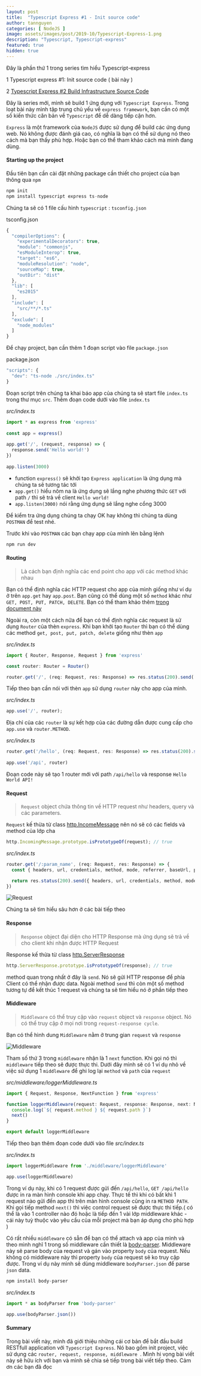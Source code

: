 ```yaml
---
layout: post
title:  "Typescript Express #1 - Init source code"
author: tannguyen
categories: [ NodeJS ]
image: assets/images/post/2019-10/Typescript-Express-1.png
description: "Typescript, Typescript-express"
featured: true
hidden: true
---
```

Đây là phần thứ 1 trong series tìm hiểu Typescript-express

1 Typescript express #1: Init source code ( bài này )

2 [Typescript Express #2 Build Infrastructure Source Code](https://tannguyenit.github.io/series-typescript-tutorial-02-infrastructure-source-code)

Đây là series mới, mình sẽ build 1 ứng dụng với `Typescript Express`. Trong loạt bài này mình tập trung chủ yếu về `express framework`, bạn cần có một số kiến thức căn bản về `Typescript` để dễ dàng tiếp cận hơn.

`Express` là một framework của `NodeJS` được sử dụng để build các ứng dụng web. Nó không được đánh giá cao, có nghĩa là bạn có thể sử dụng nó theo cách mà bạn thấy phù hợp. Hoặc bạn có thể tham khảo cách mà mình đang dùng. 

#### Starting up the project

Đầu tiên bạn cần cài đặt những package cần thiết cho project của bạn thông qua `npm`

```javascript
npm init
npm install typescript express ts-node
```

Chúng ta sẽ có 1 file cấu hình `typescript` : `tsconfig.json`

tsconfig.json
```javascript
{
  "compilerOptions": {
    "experimentalDecorators": true,
    "module": "commonjs",
    "esModuleInterop": true,
    "target": "es6",
    "moduleResolution": "node",
    "sourceMap": true,
    "outDir": "dist"
  },
  "lib": [
    "es2015"
  ],
  "include": [
    "src/**/*.ts"
  ],
  "exclude": [
    "node_modules"
  ]
}
```

Để chạy project, bạn cần thêm 1 đoạn script vào file `package.json`

package.json
```javascript
"scripts": {
  "dev": "ts-node ./src/index.ts"
}
```

Đoạn script trên chúng ta khai báo app của chúng ta sẽ start file `index.ts` trong thư mục `src`. Thêm đoạn code dưới vào file `index.ts`

*src/index.ts*
```javascript
import * as express from 'express'
 
const app = express()
 
app.get('/', (request, response) => {
  response.send('Hello world!')
})
 
app.listen(3000)
```

* function `express()` sẽ khởi tạo `Express application` là ứng dụng mà chúng ta sẽ tương tác tới 
* `app.get()` hiểu nôm na là ứng dụng sẽ lắng nghe phương thức `GET` với path `/` thì sẽ trả về client `Hello world!`
* `app.listen(3000)` nói rằng ứng dụng sẽ lắng nghe cổng 3000

Để kiểm tra ứng dụng chúng ta chạy OK hay không thì chúng ta dùng `POSTMAN` để test nhé. 

Trước khi vào `POSTMAN` các bạn chạy app của mình lên bằng lệnh

```javascript
npm run dev
```

#### Routing
> Là cách bạn định nghĩa các end point cho app với các method khác nhau 

Bạn có thể định nghĩa các HTTP request cho app của mình giống như ví dụ ở trên `app.get` hay `app.post`. Bạn cũng có thể dùng một số `method` khác như `GET, POST, PUT, PATCH, DELETE`. Bạn có thể tham khảo thêm [trong document này](https://expressjs.com/en/api.html#app.METHOD)

Ngoài ra, còn một cách nữa để bạn có thể định nghĩa các request là sử dụng `Router` của thèn `express`. Khi bạn khởi tạo `Router` thì bạn có thể dùng các method `get, post, put, patch, delete` giống như thèn `app`

*src/index.ts*
```javascript
import { Router, Response, Request } from 'express'

const router: Router = Router()

router.get('/', (req: Request, res: Response) => res.status(200).send('Hello World!'))
```

Tiếp theo bạn cần nói với thèn `app` sử dụng `router` này cho app của mình.

*src/index.ts*
```javascript
app.use('/', router);
```

Địa chỉ của các `router` là sự kết hợp của các đường dẫn được cung cấp cho `app.use` và `router.METHOD`.

*src/index.ts*
```javascript
router.get('/hello', (req: Request, res: Response) => res.status(200).send('Hello World API!'))
 
app.use('/api', router)
```

Đoạn code này sẽ tạo 1 router mới với path `/api/hello` và response `Hello World API!`

#### Request

> `Request` object chứa thông tin về HTTP request như headers, query và các parameters.

`Request` kế thừa từ class [http.IncomeMessage](https://nodejs.org/api/http.html#http_class_http_incomingmessage) nên nó sẽ có các fields và method của lớp cha

```javascript
http.IncomingMessage.prototype.isPrototypeOf(request); // true
```

*src/index.ts*
```javascript
router.get('/:param_name', (req: Request, res: Response) => {
  const { headers, url, credentials, method, mode, referrer, baseUrl, params, query, body } = req

  return res.status(200).send({ headers, url, credentials, method, mode, referrer, baseUrl, params, query, body })
})
```

![Request](/assets/images/post/2019-10/request.png)

Chúng ta sẽ tìm hiểu sâu hơn ở các bài tiếp theo

#### Response 
> `Response` object đại diện cho HTTP Response mà ứng dụng sẽ trả về cho client khi nhận được HTTP Request

Response kế thừa từ  class [http.ServerResponse](https://nodejs.org/api/http.html#http_class_http_serverresponse)

```javascript
http.ServerResponse.prototype.isPrototypeOf(response); // true
```

method quan trọng nhất ở đây là `send`. Nó sẽ gửi HTTP response để phía Client có thể nhận được data.
Ngoài method `send` thì còn một số method tương tự để kết thúc 1 request và chúng ta sẽ tìm hiểu nó ở phần tiếp theo

#### Middleware

> `Middleware` có thể truy cập vào `request` object và `response` object. Nó có thể truy cập ở mọi nơi trong `request-response cycle`.

Bạn có thể hình dung `Middleware` nằm ở trung gian `request` và `response` 

![Middleware](/assets/images/post/2019-10/middleware.png)

Tham số thứ 3 trong `middleware` nhận là 1 `next` function. Khi gọi nó thì `middleware` tiếp theo sẽ được thực thi. 
Dưới đây mình sẽ có 1 ví dụ nhỏ về việc sử dụng 1 `middleware` để ghi log lại `method` và `path` của `request`

*src/middleware/loggerMiddleware.ts*
```javascript
import { Request, Response, NextFunction } from 'express'

function loggerMiddleware(request: Request, response: Response, next: NextFunction): void {
  console.log(`${ request.method } ${ request.path }`)
  next()
}

export default loggerMiddleware
```

Tiếp theo bạn thêm đoạn code dưới vào file *src/index.ts*

*src/index.ts*
```javascript
import loggerMiddleware from './middleware/loggerMiddleware'

app.use(loggerMiddleware)
```

Trong ví dụ này, khi có 1 request được gửi đến `/api/hello`, `GET /api/hello` được in ra màn hình console khi app chạy. Thực tế thì khi có bất khì 1 request nào gửi đến app thì trên màn hình console cũng in ra `METHOD PATH`.
Khi gọi tiếp method `next()` thì việc control request sẽ được thực thi tiếp.( có thể là vào 1 controller nào đó hoặc là tiếp đến 1 vài lớp middleware khác - cái này tuỳ thuộc vào yêu cầu của mỗi project mà bạn áp dụng cho phù hợp )

Có rất nhiều `middleware` có sẵn để bạn có thể attach và app của mình và theo mình nghĩ 1 trong số middleware cần thiết là [body-parser](https://www.npmjs.com/package/body-parser).
 Middleware này sẽ parse body của request và gán vào property `body` của request. Nếu không có middleware này thì property `body` của request sẽ ko truy cập được.
Trong ví dụ này mình sẽ dùng middleware `bodyParser.json` để parse `json` data.

```javascript
npm install body-parser
```

*src/index.ts*
```javascript
import * as bodyParser from 'body-parser'

app.use(bodyParser.json())
```

#### Summary

Trong bài viết này, mình đã giới thiệu những cái cơ bản để bắt đầu build RESTfull application với `Typescript Express`. Nó bao gồm init project, việc sử dụng các `router, request, response, middleware `. Mình hi vọng bài viết này sẽ hữu ích với bạn và mình sẽ chia sẻ tiếp trong bài viết tiếp theo. Cảm ơn các bạn đã đọc 
